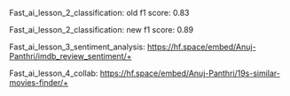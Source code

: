 Fast_ai_lesson_2_classification: old f1 score: 0.83 

Fast_ai_lesson_2_classification: new f1 score: 0.89


Fast_ai_lesson_3_sentiment_analysis: https://hf.space/embed/Anuj-Panthri/imdb_review_sentiment/+

Fast_ai_lesson_4_collab: https://hf.space/embed/Anuj-Panthri/19s-similar-movies-finder/+

